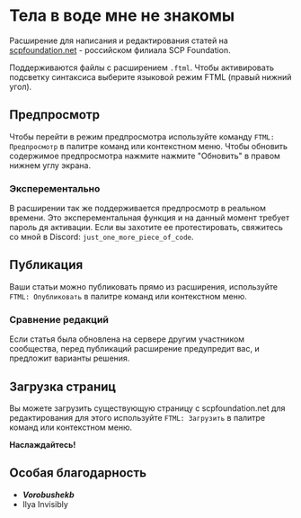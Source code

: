 # Тела в воде мне не знакомы

Расширение для написания и редактирования статей на [scpfoundation.net](https://scpfoundation.net) - российском филиала SCP Foundation.

Поддерживаются файлы с расширением `.ftml`.
Чтобы активировать подсветку синтаксиса выберите языковой режим FTML (правый нижний угол).

## Предпросмотр
Чтобы перейти в режим предпросмотра используйте команду `FTML: Предпросмотр` в палитре команд или контекстном меню.
Чтобы обновить содержимое предпросмотра нажмите нажмите "Обновить" в правом нижнем углу экрана.

### Эксперементально
В расширении так же поддерживается предпросмотр в реальном времени. Это эксперементальная функция и на данный момент требует пароль дя активации.
Если вы захотите ее протестировать, свяжитесь со мной в Discord: `just_one_more_piece_of_code`.

## Публикация
Ваши статьи можно публиковать прямо из расширения, используйте `FTML: Опубликовать` в палитре команд или контекстном меню.

### Сравнение редакций
Если статья была обновлена на сервере другим участником сообщества, перед публикаций расширение предупредит вас, и предложит варианты решения.

## Загрузка страниц
Вы можете загрузить существующую страницу с scpfoundation.net для редактирования для этого используйте `FTML: Загрузить` в палитре команд или контекстном меню.

**Наслаждайтесь!**

## Особая благодарность
- **_Vorobushekb_**
- Ilya Invisibly
